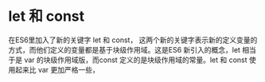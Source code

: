 # let 和 const
在ES6里加入了新的关键字 let 和 const， 这两个新的关键字表示新的定义变量的方式，而他们定义的变量都是基于块级作用域。这是ES6 新引入的概念，let 相当于是 var 的块级作用域版，而const 定义的是块级作用域的常量。let 和 const 使用起来比 var 更加严格一些，
